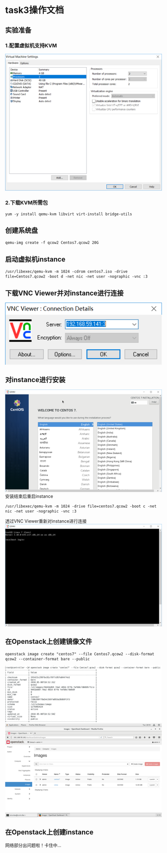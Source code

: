 # task3操作文档
## 实验准备
### 1.配置虚拟机支持KVM
![](images/allowKVM.png)
### 2.下载KVM所需包
```
yum -y install qemu-kvm libvirt virt-install bridge-utils
```
## 创建系统盘
```
qemu-img create -f qcow2 Centos7.qcow2 20G
```
## 启动虚拟机instance
```
/usr/libexec/qemu-kvm -m 1024 -cdrom centos7.iso -drive file=Centos7.qcow2 -boot d -net nic -net user -nographic -vnc :3
```
## 下载VNC Viewer并对instance进行连接
![](images/connect_instance.png)
## 对instance进行安装
![](images/setup_instance.png) \
安装结束后重启instance 
```
/usr/libexec/qemu-kvm -m 1024 -drive file=centos7.qcow2 -boot c -net nic -net user -nographic -vnc :3
```
透过VNC Viewer重新对instance进行连接
![](images/login_instance.png)

## 在Openstack上创建镜像文件
```
openstack image create "centos7" --file Centos7.qcow2 --disk-format qcow2 --container-format bare --public
```
![](images/upload_image_toOpenstack.png)
![](images/image_list.png)
## 在Openstack上创建instance
网络部分出问题啦！卡住中...

